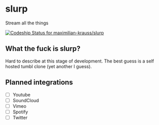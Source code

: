 slurp
=====

Stream all the things

[ ![Codeship Status for maximilian-krauss/slurp](https://www.codeship.io/projects/bec69fb0-e692-0131-a644-7e54ce46cbd5/status)](https://www.codeship.io/projects/25858)

## What the fuck is slurp?
Hard to describe at this stage of development. The best guess is a self hosted tumbl clone (yet another I guess).


## Planned integrations
* [ ] Youtube
* [ ] SoundCloud
* [ ] Vimeo
* [ ] Spotify
* [ ] Twitter
